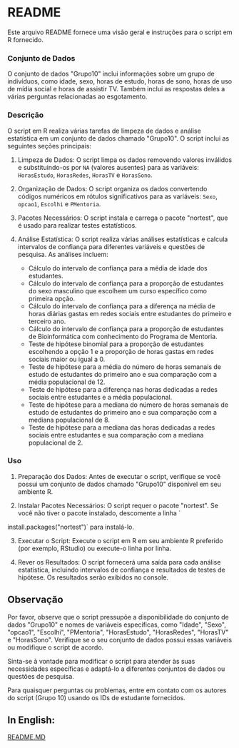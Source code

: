 # README

Este arquivo README fornece uma visão geral e instruções para o script em R fornecido.

### Conjunto de Dados

O conjunto de dados "Grupo10" inclui informações sobre um grupo de indivíduos, como idade, sexo, horas de estudo, horas de sono, horas de uso de mídia social e horas de assistir TV. Também inclui as respostas deles a várias perguntas relacionadas ao esgotamento.

### Descrição

O script em R realiza várias tarefas de limpeza de dados e análise estatística em um conjunto de dados chamado "Grupo10". O script inclui as seguintes seções principais:

1. Limpeza de Dados: O script limpa os dados removendo valores inválidos e substituindo-os por `NA` (valores ausentes) para as variáveis: `HorasEstudo`, `HorasRedes`, `HorasTV` e `HorasSono`.

2. Organização de Dados: O script organiza os dados convertendo códigos numéricos em rótulos significativos para as variáveis: `Sexo`, `opcao1`, `Escolhi` e `PMentoria`.

3. Pacotes Necessários: O script instala e carrega o pacote "nortest", que é usado para realizar testes estatísticos.

4. Análise Estatística: O script realiza várias análises estatísticas e calcula intervalos de confiança para diferentes variáveis e questões de pesquisa. As análises incluem:

   - Cálculo do intervalo de confiança para a média de idade dos estudantes.
   - Cálculo do intervalo de confiança para a proporção de estudantes do sexo masculino que escolhem um curso específico como primeira opção.
   - Cálculo do intervalo de confiança para a diferença na média de horas diárias gastas em redes sociais entre estudantes do primeiro e terceiro ano.
   - Cálculo do intervalo de confiança para a proporção de estudantes de Bioinformática com conhecimento do Programa de Mentoria.
   - Teste de hipótese binomial para a proporção de estudantes escolhendo a opção 1 e a proporção de horas gastas em redes sociais maior ou igual a 0.
   - Teste de hipótese para a média do número de horas semanais de estudo de estudantes do primeiro ano e sua comparação com a média populacional de 12.
   - Teste de hipótese para a diferença nas horas dedicadas a redes sociais entre estudantes e a média populacional.
   - Teste de hipótese para a mediana do número de horas semanais de estudo de estudantes do primeiro ano e sua comparação com a mediana populacional de 8.
   - Teste de hipótese para a mediana das horas dedicadas a redes sociais entre estudantes e sua comparação com a mediana populacional de 2.

### Uso

1. Preparação dos Dados: Antes de executar o script, verifique se você possui um conjunto de dados chamado "Grupo10" disponível em seu ambiente R.

2. Instalar Pacotes Necessários: O script requer o pacote "nortest". Se você não tiver o pacote instalado, descomente a linha `

install.packages("nortest")` para instalá-lo.

3. Executar o Script: Execute o script em R em seu ambiente R preferido (por exemplo, RStudio) ou execute-o linha por linha.

4. Rever os Resultados: O script fornecerá uma saída para cada análise estatística, incluindo intervalos de confiança e resultados de testes de hipótese. Os resultados serão exibidos no console.

## Observação

Por favor, observe que o script pressupõe a disponibilidade do conjunto de dados "Grupo10" e nomes de variáveis específicas, como "Idade", "Sexo", "opcao1", "Escolhi", "PMentoria", "HorasEstudo", "HorasRedes", "HorasTV" e "HorasSono". Verifique se o seu conjunto de dados possui essas variáveis ou modifique o script de acordo.

Sinta-se à vontade para modificar o script para atender às suas necessidades específicas e adaptá-lo a diferentes conjuntos de dados ou questões de pesquisa.

Para quaisquer perguntas ou problemas, entre em contato com os autores do script (Grupo 10) usando os IDs de estudante fornecidos.


## In English:
[README.MD](../english/README_2.MD)
